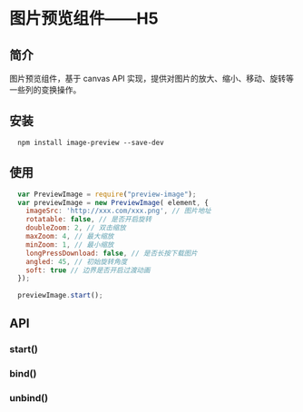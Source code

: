 # 图片预览组件——H5

## 简介

   图片预览组件，基于 canvas API 实现，提供对图片的放大、缩小、移动、旋转等一些列的变换操作。

## 安装

```shell
  npm install image-preview --save-dev
```

## 使用
```javascript
  var PreviewImage = require("preview-image");
  var previewImage = new PreviewImage( element, {
    imageSrc: 'http://xxx.com/xxx.png', // 图片地址
    rotatable: false, // 是否开启旋转
    doubleZoom: 2, // 双击缩放
    maxZoom: 4, // 最大缩放
    minZoom: 1, // 最小缩放
    longPressDownload: false, // 是否长按下载图片
    angled: 45, // 初始旋转角度
    soft: true // 边界是否开启过渡动画
  });
  
  previewImage.start();
```

## API

### start()
### bind()
### unbind()

